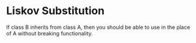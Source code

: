 # Liskov Substitution 

If class B inherits from class A, then you should be able to use in the place of A without breaking functionality.
